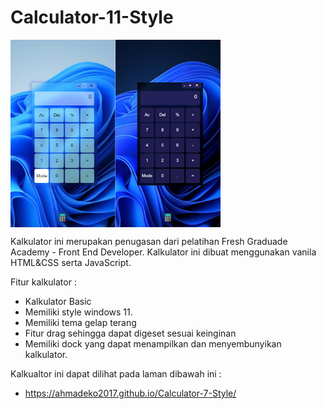 # Calculator-11-Style

<img src="README/w11.jpg" align="center" alt="Tampilan Kalkukator Mode Gelap" style="height: 300px;" />

Kalkulator ini merupakan penugasan dari pelatihan Fresh Graduade Academy - Front End Developer. Kalkulator ini dibuat menggunakan vanila HTML&CSS serta JavaScript. 

Fitur kalkulator :
- Kalkulator Basic
- Memiliki style windows 11.
- Memiliki tema gelap terang
- Fitur drag sehingga dapat digeset sesuai keinginan
- Memiliki dock yang dapat menampilkan dan menyembunyikan kalkulator.

Kalkualtor ini dapat dilihat pada laman dibawah ini :
- https://ahmadeko2017.github.io/Calculator-7-Style/
